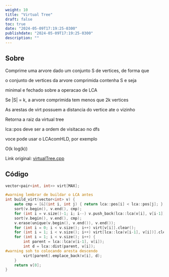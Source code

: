 ```yaml
---
weight: 10
title: "Virtual Tree"
draft: false
toc: true
date: "2024-05-09T17:19:25-0300"
publishdate: "2024-05-09T17:19:25-0300"
description: ""
---
```


## Sobre
 Comprime uma arvore dado um conjunto S de vertices, de forma que

 o conjunto de vertices da arvore comprimida contenha S e seja

 minimal e fechado sobre a operacao de LCA

 Se |S| = k, a arvore comprimida tem menos que 2k vertices

 As arestas de virt possuem a distancia do vertice ate o vizinho

 Retorna a raiz da virtual tree

 

 lca::pos deve ser a ordem de visitacao no dfs

 voce pode usar o LCAcomHLD, por exemplo



 O(k log(k))



Link original: [virtualTree.cpp](https://github.com/brunomaletta/Biblioteca/tree/master/Codigo/Grafos/virtualTree.cpp)

## Código
```cpp
vector<pair<int, int>> virt[MAX];

#warning lembrar de buildar o LCA antes
int build_virt(vector<int> v) {
	auto cmp = [&](int i, int j) { return lca::pos[i] < lca::pos[j]; };
	sort(v.begin(), v.end(), cmp);
	for (int i = v.size()-1; i; i--) v.push_back(lca::lca(v[i], v[i-1]));
	sort(v.begin(), v.end(), cmp);
	v.erase(unique(v.begin(), v.end()), v.end());
	for (int i = 0; i < v.size(); i++) virt[v[i]].clear();
	for (int i = 1; i < v.size(); i++) virt[lca::lca(v[i-1], v[i])].clear();
	for (int i = 1; i < v.size(); i++) {
		int parent = lca::lca(v[i-1], v[i]);
		int d = lca::dist(parent, v[i]);
#warning soh to colocando aresta descendo
		virt[parent].emplace_back(v[i], d);
	}
	return v[0];
}
```
